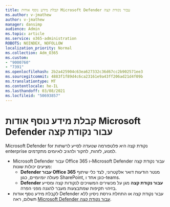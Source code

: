 ```yaml
---
title: קבלת מידע נוסף אודות Microsoft Defender עבור נקודת קצה
ms.author: v-jmathew
author: v-jmathew
manager: dansimp
audience: Admin
ms.topic: article
ms.service: o365-administration
ROBOTS: NOINDEX, NOFOLLOW
localization_priority: Normal
ms.collection: Adm_O365
ms.custom:
- "9000760"
- "7391"
ms.openlocfilehash: 2b2a425904c63ea627332c36d67cc2b902571ee3
ms.sourcegitcommit: 4883f1f89d4c6ca23161e9a43ff206ad21d4f09b
ms.translationtype: MT
ms.contentlocale: he-IL
ms.lasthandoff: 03/08/2021
ms.locfileid: "50693857"
---
```

# <a name="learn-more-about-microsoft-defender-for-endpoint"></a>קבלת מידע נוסף אודות Microsoft Defender עבור נקודת קצה

Microsoft Defender for נקודת קצה היא פלטפורמה שנועדה לסייע לרשתות enterprise למנוע, לזהות, לחקור ולהגיב לאיומים מתקדמים.

- Microsoft Defender עבור Office 365 ו-Microsoft Defender עבור נקודת קצה מציעים יכולות שונות:
  - **Defender עבור Office 365** מנטר הודעות דואר אלקטרוני, לצד כלי שיתוף פעולה יומיומיים, כגון SharePoint, כונן אחד ו-teams.
  - **Defender עבור נקודת קצה** מגן על מכשירים המשויכים לנקודות קצה ומסייע בזיהוי תקיפות שמתבצעות מעבר להגנה מפני הפרה.
- לקבלת מידע נוסף אודות Defender עבור נקודת קצה או התחלת גירסת ניסיון ללא תשלום, ראה [Microsoft Defender עבור נקודת קצה](https://go.microsoft.com/fwlink/?linkid=2094113).
